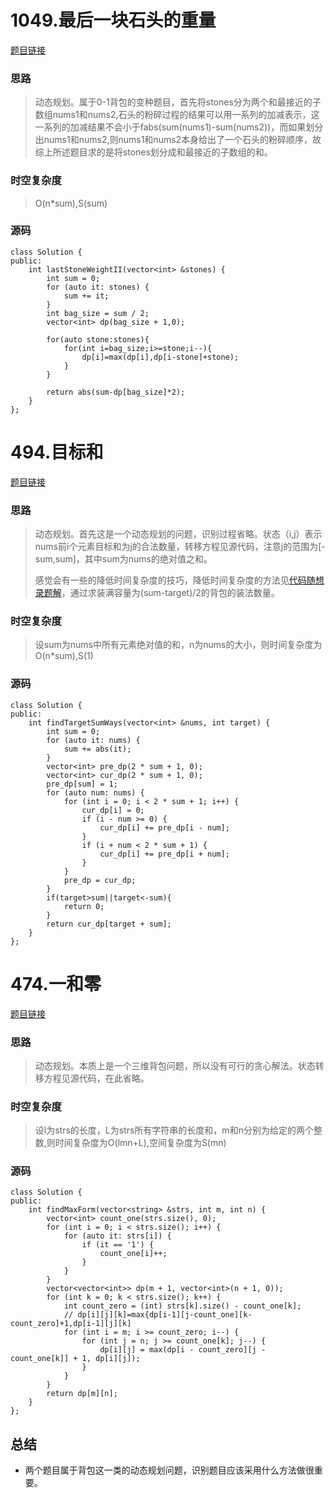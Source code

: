 # 1049.最后一块石头的重量

[题目链接](https://leetcode.cn/problems/last-stone-weight-ii/description/)

### 思路

> 动态规划。属于0-1背包的变种题目，首先将stones分为两个和最接近的子数组nums1和nums2,石头的粉碎过程的结果可以用一系列的加减表示，这一系列的加减结果不会小于fabs(sum(nums1)-sum(nums2))，而如果划分出nums1和nums2,则nums1和nums2本身给出了一个石头的粉碎顺序，故综上所述题目求的是将stones划分成和最接近的子数组的和。

### 时空复杂度

> O(n*sum),S(sum)

### 源码

```
class Solution {
public:
    int lastStoneWeightII(vector<int> &stones) {
        int sum = 0;
        for (auto it: stones) {
            sum += it;
        }
        int bag_size = sum / 2;
        vector<int> dp(bag_size + 1,0);

        for(auto stone:stones){
            for(int i=bag_size;i>=stone;i--){
                dp[i]=max(dp[i],dp[i-stone]+stone);
            }
        }

        return abs(sum-dp[bag_size]*2);
    }
};
```

# 494.目标和

[题目链接](https://leetcode.cn/problems/target-sum/description/)

### 思路

> 动态规划。首先这是一个动态规划的问题，识别过程省略。状态（i,j）表示nums前i个元素目标和为j的合法数量，转移方程见源代码，注意j的范围为[-sum,sum]，其中sum为nums的绝对值之和。
>
> 感觉会有一些的降低时间复杂度的技巧，降低时间复杂度的方法见[代码随想录题解](https://programmercarl.com/0494.%E7%9B%AE%E6%A0%87%E5%92%8C.html#%E6%80%9D%E8%B7%AF)，通过求装满容量为(sum-target)/2的背包的装法数量。

### 时空复杂度

> 设sum为nums中所有元素绝对值的和，n为nums的大小，则时间复杂度为O(n*sum),S(1)

### 源码

```
class Solution {
public:
    int findTargetSumWays(vector<int> &nums, int target) {
        int sum = 0;
        for (auto it: nums) {
            sum += abs(it);
        }
        vector<int> pre_dp(2 * sum + 1, 0);
        vector<int> cur_dp(2 * sum + 1, 0);
        pre_dp[sum] = 1;
        for (auto num: nums) {
            for (int i = 0; i < 2 * sum + 1; i++) {
                cur_dp[i] = 0;
                if (i - num >= 0) {
                    cur_dp[i] += pre_dp[i - num];
                }
                if (i + num < 2 * sum + 1) {
                    cur_dp[i] += pre_dp[i + num];
                }
            }
            pre_dp = cur_dp;
        }
        if(target>sum||target<-sum){
            return 0;
        }
        return cur_dp[target + sum];
    }
};
```

# 474.一和零

[题目链接](https://leetcode.cn/problems/ones-and-zeroes/description/)

### 思路

> 动态规划。本质上是一个三维背包问题，所以没有可行的贪心解法。状态转移方程见源代码，在此省略。

### 时空复杂度

> 设l为strs的长度，L为strs所有字符串的长度和，m和n分别为给定的两个整数,则时间复杂度为O(lmn+L),空间复杂度为S(mn)

### 源码

```
class Solution {
public:
    int findMaxForm(vector<string> &strs, int m, int n) {
        vector<int> count_one(strs.size(), 0);
        for (int i = 0; i < strs.size(); i++) {
            for (auto it: strs[i]) {
                if (it == '1') {
                    count_one[i]++;
                }
            }
        }
        vector<vector<int>> dp(m + 1, vector<int>(n + 1, 0));
        for (int k = 0; k < strs.size(); k++) {
            int count_zero = (int) strs[k].size() - count_one[k];
            // dp[i][j][k]=max{dp[i-1][j-count_one][k-count_zero]+1,dp[i-1][j][k]
            for (int i = m; i >= count_zero; i--) {
                for (int j = n; j >= count_one[k]; j--) {
                    dp[i][j] = max(dp[i - count_zero][j - count_one[k]] + 1, dp[i][j]);
                }
            }
        }
        return dp[m][n];
    }
};
```

## 总结

* 两个题目属于背包这一类的动态规划问题，识别题目应该采用什么方法做很重要。
